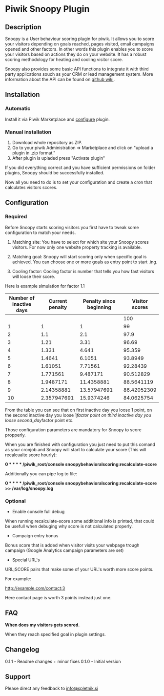 # Piwik Snoopy Plugin

## Description

Snoopy is a User behaviour scoring plugin for piwik. It allows you to score your visitors depending on goals reached, pages visited, email campaigns opened and other factors. In other words this plugin enables you to score your visitors based on actions they do on your website. It has a robust scoring methodology for heating and cooling visitor score.

Snoopy also provides some basic API functions to integrate it with third party applications souch as your CRM or lead management system. More information about the API can be found on [github wiki](https://github.com/spletnik/snoopy-behavioral-scoring/wiki/API).

## Installation
### Automatic
Install it via Piwik Marketplace and [configure](#configuration) plugin.
### Manual installation
1. Download whole repository as ZIP.
2. Go to your piwik Administration => Marketplace and click on "upload a plugin in .zip format."
3. After plugin is upladed press "Activate plugin"

If you did everything correct and you have sufficient permissions on folder plugins, Snoopy should be successfully installed.

Now all you need to do is to set your configuration and create a cron that calculates visitors scores.

## Configuration

### Required
Before Snoopy starts scoring visitors you first have to tweak some configuration to match your needs.

1. Matching site:
You have to select for which site your Snoopy scores visitors. For now only one website property tracking is available.

2. Matching goal:
Snoopy will start scoring only when specific goal is achieved. You can choose one or more goals as entry point to start .ing.

3. Cooling factor:
Cooling factor is number that tells you how fast visitors will loose their score.

Here is example simulation for factor 1.1

|Number of inactive days|Current penalty|Penalty since beginning|Visitor scores	|
|-----------------------|---------------|-----------------------|---------------|
|						|				|						|	100		  	|
|	1					|	1			|	1					|	99		  	|
|	2					|	1.1			|	2.1					|	97.9		|
|	3					|	1.21		|	3.31				|	96.69		|
|	4					|	1.331		|	4.641				|	95.359		|
|	5					|	1.4641		|	6.1051				|	93.8949		|
|	6					|	1.61051		|	7.71561				|	92.28439	|
|	7					|	1.771561	|	9.487171			|	90.512829	|
|	8					|	1.9487171	|	11.4358881			|	88.5641119	|
|	9					|	2.14358881	|	13.57947691			|	86.42052309	|
|	10					|	2.357947691	|	15.9374246			|	84.0625754	|

From the table you can see that on first inactive day you loose 1 point, 
on the  second inactive day you loose 1*factor point
on third inactive day you loose second_day*factor point etc.

Those configuration parameters are mandatory for Snoopy to score propperly. 

When you are finished with configuration you just need to put this comand as your cronjob and Snoopy will start to calculate your score (This will recalcualte score hourly):

**0 * * * * /piwik_root/console snoopybehavioralscoring:recalculate-score**

Additionally you can pipe log to file:

**0 * * * * /piwik_root/console snoopybehavioralscoring:recalculate-score >> /var/log/snoopy.log**

### Optional
- Enable console full debug

When running recalculate-score some additional info is printed, that could be usefull when debuging why score is not calculated properly.

- Campaign entry bonus

Bonus score that is added when visitor visits your webpage trough campaign (Google Analytics campaign parameters are set)
- Special URL's

URL;SCORE pairs that make some of your URL's worth more score points. 

For example:

http://example.com/contact;3

Here contact page is worth 3 points instead just one.
## FAQ

__When does my visitors gets scored.__

When they reach specified goal in plugin settings.

## Changelog

0.1.1 - Readme changes + minor fixes
0.1.0 - Initial version

## Support

Please direct any feedback to info@spletnik.si

